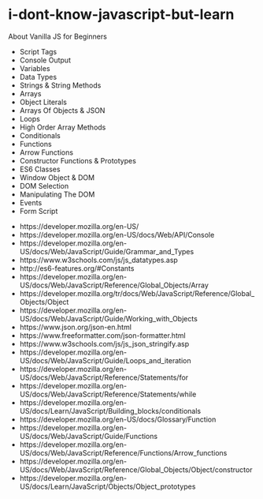 # i-dont-know-javascript-but-learn
About Vanilla JS for Beginners

<ul>
<li>Script Tags</li>
<li>Console Output</li>
<li>Variables</li>
<li>Data Types</li>
<li>Strings & String Methods</li>
<li>Arrays</li>
<li>Object Literals</li>
<li>Arrays Of Objects & JSON</li>
<li>Loops</li>
<li>High Order Array Methods</li>
<li>Conditionals</li>
<li>Functions</li>
<li>Arrow Functions</li>
<li>Constructor Functions & Prototypes</li>
<li>ES6 Classes</li>
<li>Window Object & DOM</li>
<li>DOM Selection</li>
<li>Manipulating The DOM</li>
<li>Events</li>
<li>Form Script</li>
</ul>

<ul>
<li>https://developer.mozilla.org/en-US/</li>
<li>https://developer.mozilla.org/en-US/docs/Web/API/Console</li>
<li>https://developer.mozilla.org/en-US/docs/Web/JavaScript/Guide/Grammar_and_Types</li>
<li>https://www.w3schools.com/js/js_datatypes.asp</li>
<li>http://es6-features.org/#Constants</li>
<li>https://developer.mozilla.org/en-US/docs/Web/JavaScript/Reference/Global_Objects/Array</li>
<li>https://developer.mozilla.org/tr/docs/Web/JavaScript/Reference/Global_Objects/Object</li>
<li>https://developer.mozilla.org/en-US/docs/Web/JavaScript/Guide/Working_with_Objects</li>
<li>https://www.json.org/json-en.html</li>
<li>https://www.freeformatter.com/json-formatter.html</li>
<li>https://www.w3schools.com/js/js_json_stringify.asp</li>
<li>https://developer.mozilla.org/en-US/docs/Web/JavaScript/Guide/Loops_and_iteration</li>
<li>https://developer.mozilla.org/en-US/docs/Web/JavaScript/Reference/Statements/for</li>
<li>https://developer.mozilla.org/en-US/docs/Web/JavaScript/Reference/Statements/while</li>
<li>https://developer.mozilla.org/en-US/docs/Learn/JavaScript/Building_blocks/conditionals</li>
<li>https://developer.mozilla.org/en-US/docs/Glossary/Function</li>
<li>https://developer.mozilla.org/en-US/docs/Web/JavaScript/Guide/Functions</li>
<li>https://developer.mozilla.org/en-US/docs/Web/JavaScript/Reference/Functions/Arrow_functions</li>
<li>https://developer.mozilla.org/en-US/docs/Web/JavaScript/Reference/Global_Objects/Object/constructor</li>
<li>https://developer.mozilla.org/en-US/docs/Learn/JavaScript/Objects/Object_prototypes</li>
</ul>
